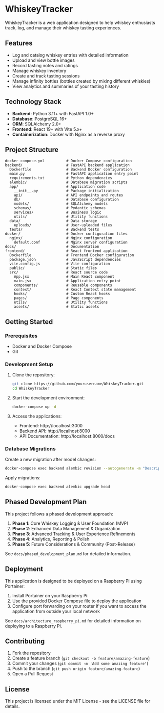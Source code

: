 # WhiskeyTracker

WhiskeyTracker is a web application designed to help whiskey enthusiasts track, log, and manage their whiskey tasting experiences.

## Features

- Log and catalog whiskey entries with detailed information
- Upload and view bottle images
- Record tasting notes and ratings
- Manage whiskey inventory
- Create and track tasting sessions
- Manage infinity bottles (bottles created by mixing different whiskies)
- View analytics and summaries of your tasting history

## Technology Stack

- **Backend**: Python 3.11+ with FastAPI 1.0+
- **Database**: PostgreSQL 16+
- **ORM**: SQLAlchemy 2.0+
- **Frontend**: React 19+ with Vite 5.x+
- **Containerization**: Docker with Nginx as a reverse proxy

## Project Structure

```
docker-compose.yml          # Docker Compose configuration
backend/                    # FastAPI backend application
  Dockerfile                # Backend Docker configuration
  main.py                   # FastAPI application entry point
  requirements.txt          # Python dependencies
  alembic/                  # Database migration scripts
  app/                      # Application code
    __init__.py             # Package initialization
    api/                    # API endpoints and routes
    db/                     # Database configuration
    models/                 # SQLAlchemy models
    schemas/                # Pydantic schemas
    services/               # Business logic
    utils/                  # Utility functions
  data/                     # Data storage
    uploads/                # User-uploaded files
  tests/                    # Backend tests
docker/                     # Docker configuration files
  nginx/                    # Nginx configuration
    default.conf            # Nginx server configuration
docs/                       # Documentation
frontend/                   # React frontend application
  Dockerfile                # Frontend Docker configuration
  package.json              # JavaScript dependencies
  vite.config.js            # Vite configuration
  public/                   # Static files
  src/                      # React source code
    App.jsx                 # Main React component
    main.jsx                # Application entry point
    components/             # Reusable components
    context/                # React Context state management
    hooks/                  # Custom React hooks
    pages/                  # Page components
    utils/                  # Utility functions
    assets/                 # Static assets
```

## Getting Started

### Prerequisites

- Docker and Docker Compose
- Git

### Development Setup

1. Clone the repository:
   ```bash
   git clone https://github.com/yourusername/WhiskeyTracker.git
   cd WhiskeyTracker
   ```

2. Start the development environment:
   ```bash
   docker-compose up -d
   ```

3. Access the applications:
   - Frontend: http://localhost:3000
   - Backend API: http://localhost:8000
   - API Documentation: http://localhost:8000/docs

### Database Migrations

Create a new migration after model changes:

```bash
docker-compose exec backend alembic revision --autogenerate -m "Description of changes"
```

Apply migrations:

```bash
docker-compose exec backend alembic upgrade head
```

## Phased Development Plan

This project follows a phased development approach:

1. **Phase 1**: Core Whiskey Logging & User Foundation (MVP)
2. **Phase 2**: Enhanced Data Management & Organization
3. **Phase 3**: Advanced Tracking & User Experience Refinements
4. **Phase 4**: Analytics, Reporting & Polish
5. **Phase 5**: Future Considerations & Community (Post-Release)

See `docs/phased_development_plan.md` for detailed information.

## Deployment

This application is designed to be deployed on a Raspberry Pi using Portainer:

1. Install Portainer on your Raspberry Pi
2. Use the provided Docker Compose file to deploy the application
3. Configure port forwarding on your router if you want to access the application from outside your local network

See `docs/architecture_raspberry_pi.md` for detailed information on deploying to a Raspberry Pi.

## Contributing

1. Fork the repository
2. Create a feature branch (`git checkout -b feature/amazing-feature`)
3. Commit your changes (`git commit -m 'Add some amazing feature'`)
4. Push to the branch (`git push origin feature/amazing-feature`)
5. Open a Pull Request

## License

This project is licensed under the MIT License - see the LICENSE file for details.